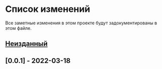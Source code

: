 # Список изменений
Все заметные изменения в этом проекте будут задокументированы в этом файле.

## [Неизданный]

## [0.0.1] - 2022-03-18

[Неизданный]: 
[0.0.1]: 
